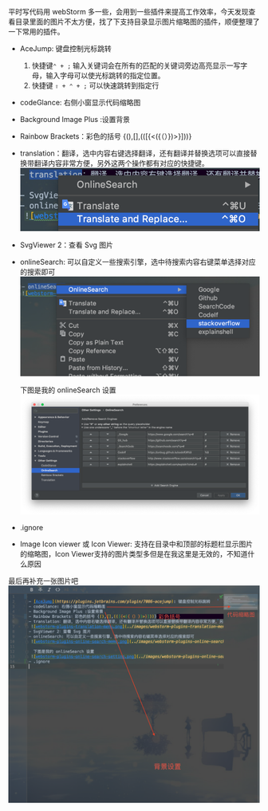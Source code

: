 平时写代码用 webStorm 多一些，会用到一些插件来提高工作效率，今天发现查看目录里面的图片不太方便，找了下支持目录显示图片缩略图的插件，顺便整理了一下常用的插件。
- AceJump: 键盘控制光标跳转
  1. 快捷键`⌃ + ;` 输入关键词会在所有的匹配的关键词旁边高亮显示一写字母，输入字母可以使光标跳转的指定位置。
  2. 快捷键 `⇧ + ⌃ + ;` 可以快速跳转到指定行
- codeGlance: 右侧小窗显示代码缩略图
- Background Image Plus :设置背景
- Rainbow Brackets：彩色的括号 {(),[],(([{<({（）})>}]))}
- translation：翻译，选中内容右键选择翻译，还有翻译并替换选项可以直接替换带翻译内容非常方便，另外这两个操作都有对应的快捷键。
 ![webstorm-plugins-translation-menu.png](../images/webstorm-plugins-translation-menu.png)
- SvgViewer 2：查看 Svg 图片
- onlineSearch: 可以自定义一些搜索引擎，选中待搜索内容右键菜单选择对应的搜索即可
 ![webstorm-plugins-online-search-memu.png](../images/webstorm-plugins-online-search-memu.png)

  下图是我的 onlineSearch 设置
 ![webstorm-plugins-online-search-setting.png](../images/webstorm-plugins-online-search-setting.png)
- .ignore 
- Image Icon viewer 或 Icon Viewer: 支持在目录中和顶部的标题栏显示图片的缩略图，Icon Viewer支持的图片类型多但是在我这里是无效的，不知道什么原因


最后再补充一张图片吧
![webstorm-plugins-several](../images/webstorm-plugins-several.png)


